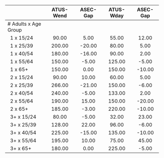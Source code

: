 
|                      |    ATUS-Wend |     ASEC-Gap |    ATUS-Wday |     ASEC-Gap |
| -------------------- | :----------: | :----------: | :----------: | :----------: |
| # Adults x Age Group |              |              |              |              |
| &nbsp;&nbsp;1 x 15/24 |        90.00 |         5.00 |        55.00 |        12.00 |
| &nbsp;&nbsp;1 x 25/39 |       200.00 |       -20.00 |        80.00 |         5.00 |
| &nbsp;&nbsp;1 x 40/54 |       180.00 |       -16.00 |        90.00 |         2.00 |
| &nbsp;&nbsp;1 x 55/64 |       150.00 |        -5.00 |       125.00 |        -5.00 |
| &nbsp;&nbsp;1 x 65+  |       150.00 |         0.00 |       150.00 |       -10.00 |
| &nbsp;&nbsp;2 x 15/24 |        90.00 |        10.00 |        60.00 |         5.00 |
| &nbsp;&nbsp;2 x 25/39 |       266.00 |       -21.00 |       150.00 |        -6.00 |
| &nbsp;&nbsp;2 x 40/54 |       240.00 |        -5.00 |       133.00 |         2.00 |
| &nbsp;&nbsp;2 x 55/64 |       190.00 |        15.00 |       150.00 |       -20.00 |
| &nbsp;&nbsp;2 x 65+  |       185.00 |        -3.00 |       220.00 |       -10.00 |
| &nbsp;&nbsp;3+ x 15/24 |        80.00 |        -5.00 |        32.00 |        23.00 |
| &nbsp;&nbsp;3+ x 25/39 |       128.00 |        22.00 |        96.00 |        -6.00 |
| &nbsp;&nbsp;3+ x 40/54 |       225.00 |       -15.00 |       135.00 |       -10.00 |
| &nbsp;&nbsp;3+ x 55/64 |       195.00 |        10.00 |        75.00 |        45.00 |
| &nbsp;&nbsp;3+ x 65+ |       180.00 |         0.00 |       225.00 |        -5.00 |

